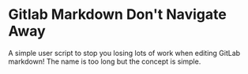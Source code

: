 # Gitlab Markdown Don't Navigate Away
A simple user script to stop you losing lots of work when editing GitLab markdown! The name is too long but the concept is simple.